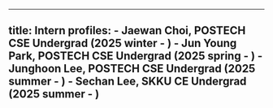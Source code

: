 
---
title: Intern
profiles:
    - Jaewan Choi, POSTECH CSE Undergrad (2025 winter - )
    - Jun Young Park, POSTECH CSE Undergrad (2025 spring - )
    - Junghoon Lee, POSTECH CSE Undergrad (2025 summer - )
    - Sechan Lee, SKKU CE Undergrad (2025 summer - )
---

